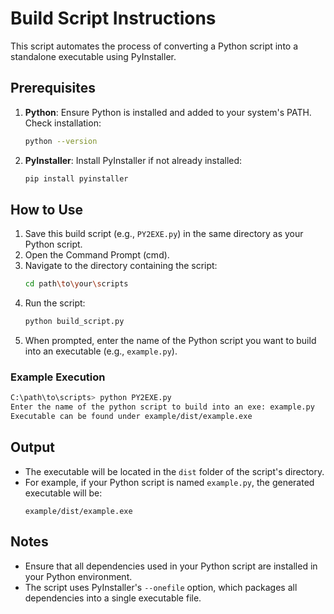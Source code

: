 # Build Script Instructions

This script automates the process of converting a Python script into a standalone executable using PyInstaller.

## Prerequisites

1. **Python**: Ensure Python is installed and added to your system's PATH.  
   Check installation:
   ```bash
   python --version
   ```
2. **PyInstaller**: Install PyInstaller if not already installed:
   ```bash
   pip install pyinstaller
   ```

## How to Use

1. Save this build script (e.g., `PY2EXE.py`) in the same directory as your Python script.
2. Open the Command Prompt (cmd).
3. Navigate to the directory containing the script:
   ```bash
   cd path\to\your\scripts
   ```
4. Run the script:
   ```bash
   python build_script.py
   ```
5. When prompted, enter the name of the Python script you want to build into an executable (e.g., `example.py`).

### Example Execution
```bash
C:\path\to\scripts> python PY2EXE.py
Enter the name of the python script to build into an exe: example.py
Executable can be found under example/dist/example.exe
```

## Output

- The executable will be located in the `dist` folder of the script's directory.
- For example, if your Python script is named `example.py`, the generated executable will be:
  ```
  example/dist/example.exe
  ```

## Notes

- Ensure that all dependencies used in your Python script are installed in your Python environment.
- The script uses PyInstaller's `--onefile` option, which packages all dependencies into a single executable file.
